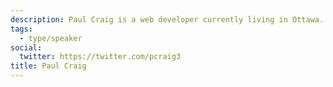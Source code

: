 ```yaml
---
description: Paul Craig is a web developer currently living in Ottawa. He's worked for the UK government and the Canadian federal government, and is big into building websites with no business model.
tags:
  - type/speaker
social:
  twitter: https://twitter.com/pcraig3
title: Paul Craig
---
```

